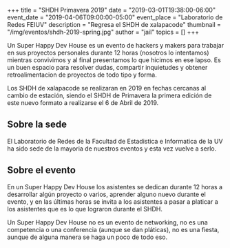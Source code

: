 +++
title = "SHDH Primavera 2019"
date = "2019-03-01T19:38:00-06:00"
event_date = "2019-04-06T09:00:00-05:00"
event_place = "Laboratorio de Redes FEIUV"
description = "Regresa el SHDH de xalapacode"
thumbnail = "/img/eventos/shdh-2019-spring.jpg"
author = "jail"
topics = []
+++

Un Super Happy Dev House es un evento de hackers y makers para trabajar en sus proyectos personales durante 12 horas (nosotros lo intentamos) mientras convivimos y al final presentamos lo que hicimos en ese lapso. Es un buen espacio para resolver dudas, compartir inquietudes y obtener retroalimentacion de proyectos de todo tipo y forma.

Los SHDH de xalapacode se realizaran en 2019 en fechas cercanas al cambio de estación, siendo el SHDH de Primavera la primera edición de este nuevo formato a realizarse el 6 de Abril de 2019.

## Sobre la sede
El Laboratorio de Redes de la Facultad de Estadistica e Informatica de la UV ha sido sede de la mayoria de nuestros eventos y esta vez vuelve a serlo.

## Sobre el evento
En un Super Happy Dev House los asistentes se dedican durante 12 horas a desarrollar algún proyecto o varios, aprender alguno nuevo durante el evento, y en las últimas horas se invita a los asistentes a pasar a platicar a los asistentes que es lo que lograron durante el SHDH.

Un Super Happy Dev House no es un evento de networking, no es una competencia o una conferencia (aunque se dan pláticas), no es una fiesta, aunque de alguna manera se haga un poco de todo eso.
